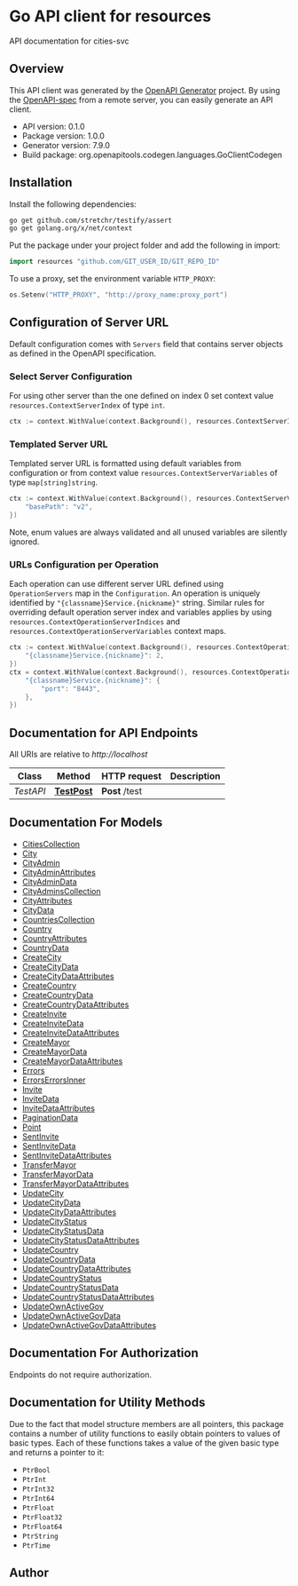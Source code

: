 # Go API client for resources

API documentation for cities-svc

## Overview
This API client was generated by the [OpenAPI Generator](https://openapi-generator.tech) project.  By using the [OpenAPI-spec](https://www.openapis.org/) from a remote server, you can easily generate an API client.

- API version: 0.1.0
- Package version: 1.0.0
- Generator version: 7.9.0
- Build package: org.openapitools.codegen.languages.GoClientCodegen

## Installation

Install the following dependencies:

```sh
go get github.com/stretchr/testify/assert
go get golang.org/x/net/context
```

Put the package under your project folder and add the following in import:

```go
import resources "github.com/GIT_USER_ID/GIT_REPO_ID"
```

To use a proxy, set the environment variable `HTTP_PROXY`:

```go
os.Setenv("HTTP_PROXY", "http://proxy_name:proxy_port")
```

## Configuration of Server URL

Default configuration comes with `Servers` field that contains server objects as defined in the OpenAPI specification.

### Select Server Configuration

For using other server than the one defined on index 0 set context value `resources.ContextServerIndex` of type `int`.

```go
ctx := context.WithValue(context.Background(), resources.ContextServerIndex, 1)
```

### Templated Server URL

Templated server URL is formatted using default variables from configuration or from context value `resources.ContextServerVariables` of type `map[string]string`.

```go
ctx := context.WithValue(context.Background(), resources.ContextServerVariables, map[string]string{
	"basePath": "v2",
})
```

Note, enum values are always validated and all unused variables are silently ignored.

### URLs Configuration per Operation

Each operation can use different server URL defined using `OperationServers` map in the `Configuration`.
An operation is uniquely identified by `"{classname}Service.{nickname}"` string.
Similar rules for overriding default operation server index and variables applies by using `resources.ContextOperationServerIndices` and `resources.ContextOperationServerVariables` context maps.

```go
ctx := context.WithValue(context.Background(), resources.ContextOperationServerIndices, map[string]int{
	"{classname}Service.{nickname}": 2,
})
ctx = context.WithValue(context.Background(), resources.ContextOperationServerVariables, map[string]map[string]string{
	"{classname}Service.{nickname}": {
		"port": "8443",
	},
})
```

## Documentation for API Endpoints

All URIs are relative to *http://localhost*

Class | Method | HTTP request | Description
------------ | ------------- | ------------- | -------------
*TestAPI* | [**TestPost**](docs/TestAPI.md#testpost) | **Post** /test | 


## Documentation For Models

 - [CitiesCollection](docs/CitiesCollection.md)
 - [City](docs/City.md)
 - [CityAdmin](docs/CityAdmin.md)
 - [CityAdminAttributes](docs/CityAdminAttributes.md)
 - [CityAdminData](docs/CityAdminData.md)
 - [CityAdminsCollection](docs/CityAdminsCollection.md)
 - [CityAttributes](docs/CityAttributes.md)
 - [CityData](docs/CityData.md)
 - [CountriesCollection](docs/CountriesCollection.md)
 - [Country](docs/Country.md)
 - [CountryAttributes](docs/CountryAttributes.md)
 - [CountryData](docs/CountryData.md)
 - [CreateCity](docs/CreateCity.md)
 - [CreateCityData](docs/CreateCityData.md)
 - [CreateCityDataAttributes](docs/CreateCityDataAttributes.md)
 - [CreateCountry](docs/CreateCountry.md)
 - [CreateCountryData](docs/CreateCountryData.md)
 - [CreateCountryDataAttributes](docs/CreateCountryDataAttributes.md)
 - [CreateInvite](docs/CreateInvite.md)
 - [CreateInviteData](docs/CreateInviteData.md)
 - [CreateInviteDataAttributes](docs/CreateInviteDataAttributes.md)
 - [CreateMayor](docs/CreateMayor.md)
 - [CreateMayorData](docs/CreateMayorData.md)
 - [CreateMayorDataAttributes](docs/CreateMayorDataAttributes.md)
 - [Errors](docs/Errors.md)
 - [ErrorsErrorsInner](docs/ErrorsErrorsInner.md)
 - [Invite](docs/Invite.md)
 - [InviteData](docs/InviteData.md)
 - [InviteDataAttributes](docs/InviteDataAttributes.md)
 - [PaginationData](docs/PaginationData.md)
 - [Point](docs/Point.md)
 - [SentInvite](docs/SentInvite.md)
 - [SentInviteData](docs/SentInviteData.md)
 - [SentInviteDataAttributes](docs/SentInviteDataAttributes.md)
 - [TransferMayor](docs/TransferMayor.md)
 - [TransferMayorData](docs/TransferMayorData.md)
 - [TransferMayorDataAttributes](docs/TransferMayorDataAttributes.md)
 - [UpdateCity](docs/UpdateCity.md)
 - [UpdateCityData](docs/UpdateCityData.md)
 - [UpdateCityDataAttributes](docs/UpdateCityDataAttributes.md)
 - [UpdateCityStatus](docs/UpdateCityStatus.md)
 - [UpdateCityStatusData](docs/UpdateCityStatusData.md)
 - [UpdateCityStatusDataAttributes](docs/UpdateCityStatusDataAttributes.md)
 - [UpdateCountry](docs/UpdateCountry.md)
 - [UpdateCountryData](docs/UpdateCountryData.md)
 - [UpdateCountryDataAttributes](docs/UpdateCountryDataAttributes.md)
 - [UpdateCountryStatus](docs/UpdateCountryStatus.md)
 - [UpdateCountryStatusData](docs/UpdateCountryStatusData.md)
 - [UpdateCountryStatusDataAttributes](docs/UpdateCountryStatusDataAttributes.md)
 - [UpdateOwnActiveGov](docs/UpdateOwnActiveGov.md)
 - [UpdateOwnActiveGovData](docs/UpdateOwnActiveGovData.md)
 - [UpdateOwnActiveGovDataAttributes](docs/UpdateOwnActiveGovDataAttributes.md)


## Documentation For Authorization

Endpoints do not require authorization.


## Documentation for Utility Methods

Due to the fact that model structure members are all pointers, this package contains
a number of utility functions to easily obtain pointers to values of basic types.
Each of these functions takes a value of the given basic type and returns a pointer to it:

* `PtrBool`
* `PtrInt`
* `PtrInt32`
* `PtrInt64`
* `PtrFloat`
* `PtrFloat32`
* `PtrFloat64`
* `PtrString`
* `PtrTime`

## Author



